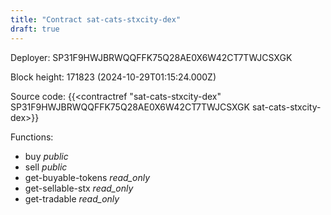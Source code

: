 ```yaml
---
title: "Contract sat-cats-stxcity-dex"
draft: true
---
```

Deployer: SP31F9HWJBRWQQFFK75Q28AE0X6W42CT7TWJCSXGK


 



Block height: 171823 (2024-10-29T01:15:24.000Z)

Source code: {{<contractref "sat-cats-stxcity-dex" SP31F9HWJBRWQQFFK75Q28AE0X6W42CT7TWJCSXGK sat-cats-stxcity-dex>}}

Functions:

* buy _public_
* sell _public_
* get-buyable-tokens _read_only_
* get-sellable-stx _read_only_
* get-tradable _read_only_
